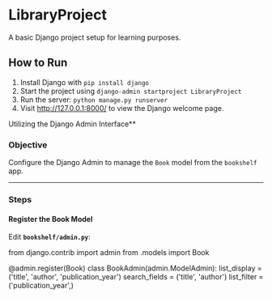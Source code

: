 # LibraryProject

A basic Django project setup for learning purposes.

## How to Run

1. Install Django with `pip install django`
2. Start the project using `django-admin startproject LibraryProject`
3. Run the server: `python manage.py runserver`
4. Visit http://127.0.0.1:8000/ to view the Django welcome page.

 Utilizing the Django Admin Interface**

### **Objective**

Configure the Django Admin to manage the `Book` model from the `bookshelf` app.

---

### **Steps**

#### **Register the Book Model**

Edit **`bookshelf/admin.py`**:

from django.contrib import admin
from .models import Book

@admin.register(Book)
class BookAdmin(admin.ModelAdmin):
    list_display = ('title', 'author', 'publication_year')
    search_fields = ('title', 'author')
    list_filter = ('publication_year',)
